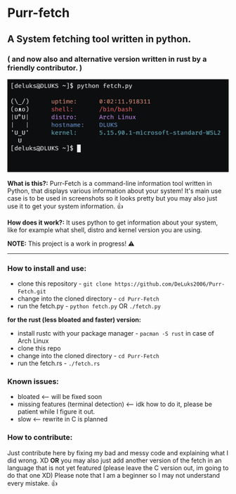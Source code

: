 #  Purr-fetch
## A System fetching tool written in python. 
### ( and now also and alternative version written in rust by a friendly contributor. )
![](https://github.com/DeLuks2006/Purr-Fetch/blob/main/Screen-from-WSL.png)

**What is this?:** Purr-Fetch is a command-line information tool written in Python, that displays various information about your system! It's main use case is to be used in screenshots so it looks pretty but you may also just use it to get your system information. 👍

**How does it work?:** It uses python to get information about your system, like for example what shell, distro and kernel version you are using.

**NOTE:** This project is a work in progress! ⚠️

---

### How to install and use:

* clone this repository - `git clone https://github.com/DeLuks2006/Purr-Fetch.git`
* change into the cloned directory - `cd Purr-Fetch`
* run the fetch.py - `python fetch.py` OR `./fetch.py`

**for the rust (less bloated and faster) version:**
* install rustc with your package manager - `pacman -S rust` in case of Arch Linux
* clone this repo
* change into the cloned directory - `cd Purr-Fetch`
* run the fetch.rs - `./fetch.rs`

### Known issues:
- bloated <-- will be fixed soon
- missing features (terminal detection) <-- idk how to do it, please be patient while I figure it out.
- slow <-- rewrite in C is planned

### How to contribute:

Just contribute here by fixing my bad and messy code and explaining what I did wrong. XD
**OR** you may also just add another version of the fetch in an language that is not yet featured (please leave the C version out, im going to do that one XD)
Please note that I am a beginner so I may not understand every mistake. 👍
